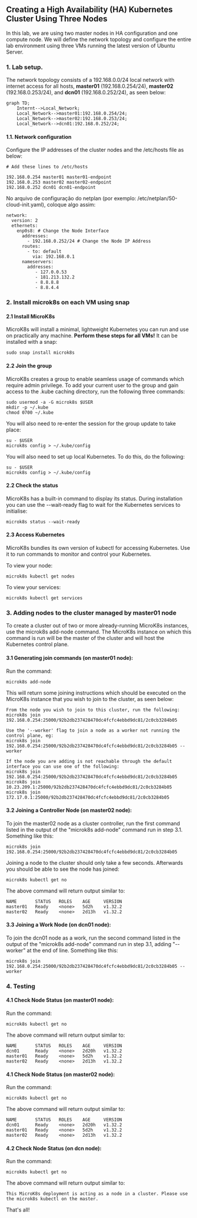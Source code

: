 ## Creating a High Availability (HA) Kubernetes Cluster Using Three Nodes

In this lab, we are using two master nodes in HA configuration and one compute node. We will define the network topology and configure the entire lab environment 
using three VMs running the latest version of Ubuntu Server.

### 1. Lab setup.
The network topology consists of a 192.168.0.0/24 local network with internet access for all hosts, **master01** (192.168.0.254/24), **master02** (192.168.0.253/24), 
and **dcn01** (192.168.0.252/24), as seen below:

```mermaid
graph TD;
    Internt-->Local_Network;
    Local_Network-->master01:192.168.0.254/24;
    Local_Network-->master02:192.168.0.253/24;
    Local_Network-->dcn01:192.168.0.252/24;
```

#### 1.1. Network configuration

Configure the IP addresses of the cluster nodes and the /etc/hosts file as below:

```
# Add these lines to /etc/hosts

192.168.0.254 master01 master01-endpoint
192.168.0.253 master02 master02-endpoint
192.168.0.252 dcn01 dcn01-endpoint

```

No arquivo de configuração do netplan (por exemplo: /etc/netplan/50-cloud-init.yaml), coloque algo assim:

```
network:
  version: 2
  ethernets:
    enp0s8: # Change the Node Interface
      addresses:
        - 192.168.0.252/24 # Change the Node IP Address
      routes:
        - to: default
          via: 192.168.0.1
      nameservers:
        addresses:
           - 127.0.0.53
           - 181.213.132.2
           - 8.8.8.8
           - 8.8.4.4
```


### 2. Install microk8s on each VM using snap

#### 2.1 Install MicroK8s
MicroK8s will install a minimal, lightweight Kubernetes you can run and use on practically any machine. **Perform these steps for all VMs!**
It can be installed with a snap:

```
sudo snap install microk8s
```

#### 2.2 Join the group
MicroK8s creates a group to enable seamless usage of commands which require admin privilege. 
To add your current user to the group and gain access to the .kube caching directory, run the following three commands:

```
sudo usermod -a -G microk8s $USER
mkdir -p ~/.kube
chmod 0700 ~/.kube
```

You will also need to re-enter the session for the group update to take place:

```
su - $USER
microk8s config > ~/.kube/config
```

You will also need to set up local Kubernetes. To do this, do the following:

```
su - $USER
microk8s config > ~/.kube/config
```

#### 2.2 Check the status
MicroK8s has a built-in command to display its status. During installation you can use the --wait-ready flag to wait for the Kubernetes services to initialise:

```
microk8s status --wait-ready
```

#### 2.3 Access Kubernetes

MicroK8s bundles its own version of kubectl for accessing Kubernetes. Use it to run commands to monitor and control your Kubernetes. 

To view your node:
```
microk8s kubectl get nodes
```

To view your services:
```
microk8s kubectl get services
```

### 3. Adding nodes to the cluster managed by master01 node

To create a cluster out of two or more already-running MicroK8s instances, use the microk8s add-node command. 
The MicroK8s instance on which this command is run will be the master of the cluster and will host the Kubernetes control plane.

#### 3.1 Generating join commands (on master01 node):

Run the command:
```
microk8s add-node
```
This will return some joining instructions which should be executed on the MicroK8s instance that you wish to join to the cluster, as seen below:


```
From the node you wish to join to this cluster, run the following:
microk8s join 192.168.0.254:25000/92b2db237428470dc4fcfc4ebbd9dc81/2c0cb3284b05

Use the '--worker' flag to join a node as a worker not running the control plane, eg:
microk8s join 192.168.0.254:25000/92b2db237428470dc4fcfc4ebbd9dc81/2c0cb3284b05 --worker

If the node you are adding is not reachable through the default interface you can use one of the following:
microk8s join 192.168.0.254:25000/92b2db237428470dc4fcfc4ebbd9dc81/2c0cb3284b05
microk8s join 10.23.209.1:25000/92b2db237428470dc4fcfc4ebbd9dc81/2c0cb3284b05
microk8s join 172.17.0.1:25000/92b2db237428470dc4fcfc4ebbd9dc81/2c0cb3284b05
```

#### 3.2 Joining a Controller Node (on master02 node):
To join the master02 node as a cluster controller, run the first command listed in the output of the "microk8s add-node" command run in step 3.1. 
Something like this:

```
microk8s join 192.168.0.254:25000/92b2db237428470dc4fcfc4ebbd9dc81/2c0cb3284b05
```

Joining a node to the cluster should only take a few seconds. Afterwards
you should be able to see the node has joined:

```
microk8s kubectl get no
```
The above command will return output similar to:

```
NAME       STATUS   ROLES    AGE     VERSION
master01   Ready    <none>   5d2h    v1.32.2
master02   Ready    <none>   2d13h   v1.32.2
```

#### 3.3 Joining a Work Node (on dcn01 node):
To join the dcn01 node as a work, run the second command listed in the output of the "microk8s add-node" command run in step 3.1, adding "--worker" at the end of line. 
Something like this:

```
microk8s join 192.168.0.254:25000/92b2db237428470dc4fcfc4ebbd9dc81/2c0cb3284b05 --worker
```


### 4. Testing

#### 4.1 Check Node Status (on master01 node):

Run the command:
```
microk8s kubectl get no
```

The above command will return output similar to:
```
NAME       STATUS   ROLES    AGE     VERSION
dcn01      Ready    <none>   2d20h   v1.32.2
master01   Ready    <none>   5d2h    v1.32.2
master02   Ready    <none>   2d13h   v1.32.2
```

#### 4.1 Check Node Status (on master02 node):

Run the command:
```
microk8s kubectl get no
```

The above command will return output similar to:
```
NAME       STATUS   ROLES    AGE     VERSION
dcn01      Ready    <none>   2d20h   v1.32.2
master01   Ready    <none>   5d2h    v1.32.2
master02   Ready    <none>   2d13h   v1.32.2
```

#### 4.2 Check Node Status (on dcn node):

Run the command:
```
microk8s kubectl get no
```

The above command will return output similar to:
```
This MicroK8s deployment is acting as a node in a cluster. Please use the microk8s kubectl on the master.
```

That's all!










